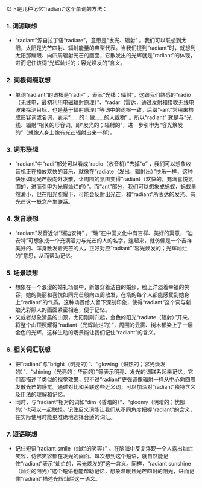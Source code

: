 以下是几种记忆“radiant”这个单词的方法：

### 1. 词源联想
 - “radiant”源自拉丁语“radiare”，意思是“发光、辐射” 。我们可以联想到太阳，太阳是光芒四射、辐射能量的典型代表。当我们提到“radiant”时，就想到太阳那耀眼、向四周辐射光芒的画面，它散发出的光辉就是“radiant”的体现，进而记住该词“光辉灿烂的；容光焕发的”含义。

### 2. 词根词缀联想
 - 单词“radiant”的词根是“radi-” ，表示“光线；辐射”，这跟我们熟悉的“radio（无线电，最初利用电磁辐射原理）”、“radar（雷达，通过发射和接收无线电波来探测目标，也是基于辐射原理）”等词中的词根一致。后缀“-ant”常用来构成形容词或名词，表示“……的；做……的人或物” 。所以“radiant” 就是与“光线、辐射”相关的形容词，即“发光的；辐射的”，进一步引申为“容光焕发的”（就像人身上像有光芒辐射出来一样）。 

### 3. 词形联想
 - “radiant”中“radi”部分可以看成“radio（收音机）”去掉“o” ，我们可以想象收音机正在播放欢快的音乐，就像在“radiate（发出，辐射出）”快乐一样，这种快乐如同光芒般向外发散，让周围的氛围变得“radiant（欢快的，充满喜悦氛围的，进而引申为光辉灿烂的）”。而“ant”部分，我们可以想象成蚂蚁，蚂蚁虽然渺小，但在阳光照耀下，可能会反射出光芒，和“radiant”所表达的发光、有光芒这一概念产生联系。

### 4. 发音联想
 - “radiant”发音近似“瑞迪安特” ，“瑞”在中国文化中有吉祥、美好的寓意，“迪安特”可想象成一个充满活力与光芒的人的名字。连起来，就仿佛是一个吉祥美好的、浑身散发着光芒的人，正好对应“radiant”“容光焕发的；光辉灿烂的”意思，从而帮助记忆。

### 5. 场景联想
 - 想象在一个浪漫的婚礼场景中，新娘穿着洁白的婚纱，脸上洋溢着幸福的笑容，她的美丽和喜悦如同光芒般向四周散发，在场的每个人都能感受到她身上“radiant”的气质。这种场景给人留下深刻印象，使得“radiant”这个词与新娘光彩照人的画面紧密相连，便于记忆。
 - 又或者想象清晨的山顶，太阳刚刚升起，金色的阳光“radiate（辐射）”开来，将整个山顶照耀得“radiant（光辉灿烂的）”，周围的云雾、树木都染上了一层金色的光辉，这样生动的场景能让我们记住“radiant”的含义。

### 6. 相关词汇联想
 - 把“radiant”与“bright（明亮的）”、“glowing（炽热的；容光焕发的）”、“shining（光亮的；华丽的）”等表示明亮、发光的词联系起来记忆。它们都描述了类似的视觉效果，只不过“radiant”更强调像辐射一样从中心向四周发散光芒的感觉。通过对比和关联这些近义词，可以加深对“radiant”独特含义及用法的理解和记忆。 
 - 同时，与“radiant”相对的词如“dim（昏暗的）”、“gloomy（阴暗的；忧郁的）”也可以一起联想。记住反义词能让我们从不同角度把握“radiant”的含义，在实际使用时能更准确地选择合适的词汇。

### 7. 短语联想
 - 记住短语“radiant smile（灿烂的笑容）” 。在脑海中反复浮现一个人露出灿烂笑容，仿佛笑容都在发光的画面。每次想到这个短语，就自然能记住“radiant”表示“灿烂的，容光焕发的”这一含义。同样，“radiant sunshine（灿烂的阳光）”这个短语也能帮助记忆，想象温暖且光芒四射的阳光，进而记住“radiant”描述光辉灿烂这一语义。 